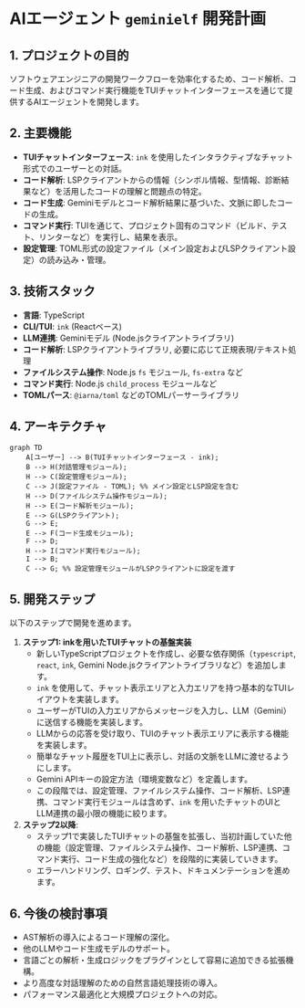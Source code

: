 # AIエージェント `geminielf` 開発計画

## 1. プロジェクトの目的

ソフトウェアエンジニアの開発ワークフローを効率化するため、コード解析、コード生成、およびコマンド実行機能をTUIチャットインターフェースを通じて提供するAIエージェントを開発します。

## 2. 主要機能

*   **TUIチャットインターフェース**: `ink` を使用したインタラクティブなチャット形式でのユーザーとの対話。
*   **コード解析**: LSPクライアントからの情報（シンボル情報、型情報、診断結果など）を活用したコードの理解と問題点の特定。
*   **コード生成**: Geminiモデルとコード解析結果に基づいた、文脈に即したコードの生成。
*   **コマンド実行**: TUIを通じて、プロジェクト固有のコマンド（ビルド、テスト、リンターなど）を実行し、結果を表示。
*   **設定管理**: TOML形式の設定ファイル（メイン設定およびLSPクライアント設定）の読み込み・管理。

## 3. 技術スタック

*   **言語**: TypeScript
*   **CLI/TUI**: `ink` (Reactベース)
*   **LLM連携**: Geminiモデル (Node.jsクライアントライブラリ)
*   **コード解析**: LSPクライアントライブラリ, 必要に応じて正規表現/テキスト処理
*   **ファイルシステム操作**: Node.js `fs` モジュール, `fs-extra` など
*   **コマンド実行**: Node.js `child_process` モジュールなど
*   **TOMLパース**: `@iarna/toml` などのTOMLパーサーライブラリ

## 4. アーキテクチャ

```mermaid
graph TD
    A[ユーザー] --> B(TUIチャットインターフェース - ink);
    B --> H(対話管理モジュール);
    H --> C(設定管理モジュール);
    C --> J(設定ファイル - TOML); %% メイン設定とLSP設定を含む
    H --> D(ファイルシステム操作モジュール);
    H --> E(コード解析モジュール);
    E --> G(LSPクライアント);
    G --> E;
    E --> F(コード生成モジュール);
    F --> D;
    H --> I(コマンド実行モジュール);
    I --> B;
    C --> G; %% 設定管理モジュールがLSPクライアントに設定を渡す
```

## 5. 開発ステップ

以下のステップで開発を進めます。

1.  **ステップ1: inkを用いたTUIチャットの基盤実装**
    *   新しいTypeScriptプロジェクトを作成し、必要な依存関係（`typescript`, `react`, `ink`, Gemini Node.jsクライアントライブラリなど）を追加します。
    *   `ink` を使用して、チャット表示エリアと入力エリアを持つ基本的なTUIレイアウトを実装します。
    *   ユーザーがTUIの入力エリアからメッセージを入力し、LLM（Gemini）に送信する機能を実装します。
    *   LLMからの応答を受け取り、TUIのチャット表示エリアに表示する機能を実装します。
    *   簡単なチャット履歴をTUI上に表示し、対話の文脈をLLMに渡せるようにします。
    *   Gemini APIキーの設定方法（環境変数など）を定義します。
    *   この段階では、設定管理、ファイルシステム操作、コード解析、LSP連携、コマンド実行モジュールは含めず、`ink` を用いたチャットのUIとLLM連携の最小限の機能に絞ります。
2.  **ステップ2以降**:
    *   ステップ1で実装したTUIチャットの基盤を拡張し、当初計画していた他の機能（設定管理、ファイルシステム操作、コード解析、LSP連携、コマンド実行、コード生成の強化など）を段階的に実装していきます。
    *   エラーハンドリング、ロギング、テスト、ドキュメンテーションを進めます。

## 6. 今後の検討事項

*   AST解析の導入によるコード理解の深化。
*   他のLLMやコード生成モデルのサポート。
*   言語ごとの解析・生成ロジックをプラグインとして容易に追加できる拡張機構。
*   より高度な対話理解のための自然言語処理技術の導入。
*   パフォーマンス最適化と大規模プロジェクトへの対応。